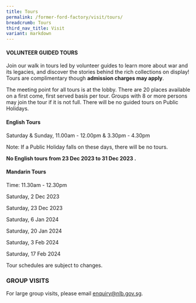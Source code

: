 ```yaml
---
title: Tours
permalink: /former-ford-factory/visit/tours/
breadcrumb: Tours
third_nav_title: Visit
variant: markdown
---
```

#### VOLUNTEER GUIDED TOURS

Join our walk in tours led by volunteer guides to learn more about war and its legacies, and discover the stories behind the rich collections on display!  Tours are complimentary though **admission charges may apply**.

The meeting point for all tours is at the lobby.  There are 20 places available on a first come, first served basis per tour.  Groups with 8 or more persons may join the tour if it is not full.  There will be no guided tours on Public Holidays.  

#### **English Tours**
Saturday & Sunday, 11.00am - 12.00pm 
& 3.30pm - 4.30pm

Note: If a Public Holiday falls on these days,
there will be no tours.

**No English tours from 23 Dec 2023 to 31 Dec 2023
.**

#### **Mandarin Tours**
Time: 11.30am - 12.30pm


Saturday, 2 Dec 2023

Saturday, 23 Dec 2023

Saturday, 6 Jan 2024

Saturday, 20 Jan 2024

Saturday, 3 Feb 2024

Saturday, 17 Feb 2024

Tour schedules are subject to changes.

### GROUP VISITS

For large group visits, please email enquiry@nlb.gov.sg.